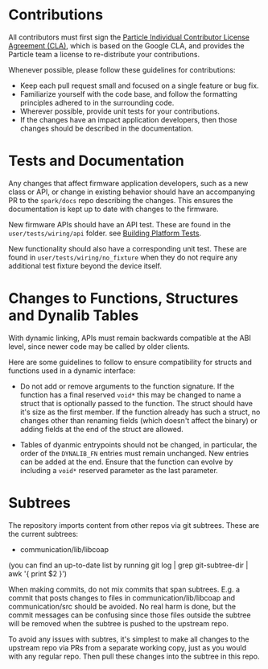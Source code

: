 # Contributions

All contributors must first sign the [Particle Individual Contributor License Agreement (CLA)](https://docs.google.com/a/spark.io/forms/d/1_2P-vRKGUFg5bmpcKLHO_qNZWGi5HKYnfrrkd-sbZoA/viewform), which is based on the Google CLA, and provides the Particle team a license to re-distribute your contributions.

Whenever possible, please follow these guidelines for contributions:

- Keep each pull request small and focused on a single feature or bug fix.
- Familiarize yourself with the code base, and follow the formatting principles adhered to in the surrounding code.
- Wherever possible, provide unit tests for your contributions.
- If the changes have an impact application developers, then those changes should be described in the documentation. 


# Tests and Documentation

Any changes that affect firmware application developers, such as a new class or API, or change in existing behavior should have an accompanying PR to the `spark/docs` repo describing the changes. This ensures the documentation is kept up to date with changes to the firmware.

New firmware APIs should have an API test. These are found in the `user/tests/wiring/api` folder. see [Building Platform Tests](https://github.com/spark/firmware/blob/develop/user/tests/readme.md#building-platform-tests).

New functionality should also have a corresponding unit test. These are found in `user/tests/wiring/no_fixture` when they do not require any additional test fixture beyond the device itself. 




# Changes to Functions, Structures and Dynalib Tables

With dynamic linking, APIs must remain backwards compatible at the ABI level, since newer code may be called by older clients. 

Here are some guidelines to follow to ensure compatibility for structs and functions used in a dynamic interface:

- Do not add or remove arguments to the function signature. If the function has
a final reserved `void*` this may be changed to name a struct that is optionally passed to the function. The struct should have it's size as the first member. If the function already has such a struct, no changes other than renaming fields (which doesn't affect the binary) or adding fields at the end of the struct are allowed.

- Tables of dyanmic entrypoints should not be changed, in particular, the order
of the `DYNALIB_FN` entries must remain unchanged. New entries can be added at the end. Ensure that the function can evolve by including a `void*` reserved parameter as the last parameter. 




# Subtrees

The repository imports content from other repos via git subtrees. These are the current
subtrees:

- communication/lib/libcoap

(you can find an up-to-date list by running git log | grep git-subtree-dir | awk '{ print $2 }')

When making commits, do not mix commits that span subtrees. E.g. a commit that posts
changes to files in communication/lib/libcoap and communication/src should be avoided.
No real harm is done, but the commit messages can be confusing since those files outside the subtree
will be removed when the subtree is pushed to the upstream repo.

To avoid any issues with subtres, it's simplest to make all changes to the upstream repo via
PRs from a separate working copy, just as you would with any regular repo. Then pull these changes
into the subtree in this repo.


